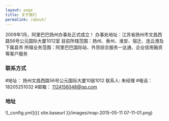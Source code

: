 ```yaml
---
layout: page
title: 关于我们
permalink: /about/
---
```


2009年1月，阿里巴巴扬州办事处正式成立！
办事处地址：江苏省扬州市文昌西路56号公元国际大厦1012室
目前所辖范围：扬州、泰州、淮安、宿迁、连云港及下属县市
所辖业务范围：阿里巴巴国际站、外贸综合服务一达通、企业信用融资等客户服务

### 联系方式

#地址： 扬州文昌西路56号公元国际大厦10层1012 
联系人: 朱经理
#电话： 18205251032
#邮箱： [1124156048@qq.com](mailto:1124156048@qq.com)
### 地址
![_config.yml]({{ site.baseurl }}/images/map-2015-05-11 07-11-01.png)

